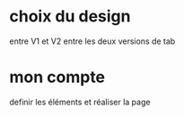 # choix du design
entre V1 et V2
entre les deux versions de tab

# mon compte
definir les éléments et réaliser la page
